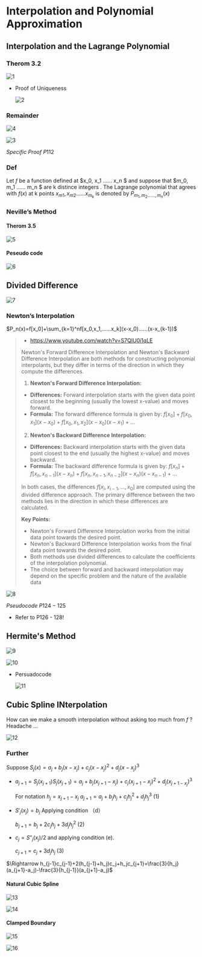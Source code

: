 # Interpolation and Polynomial Approximation

## Interpolation and the Lagrange Polynomial

### Therom 3.2

![1](1.png)

* Proof of Uniqueness

  ![2](2.png)

### Remainder

![4](4.png)

![3](3.png)

$Specific\ Proof\ P112$

### Def

Let $f$ be a function defined at $x_0, x_1 …… x_n $ and suppose that  $m_0, m_1 …… m_n $ are k distince integers . The Lagrange polynomial that agrees with $f(x)$ at k points $x_{m1},x_{m2}…… x_{m_k}$ is denoted by $P_{m_1,m_2……,m_n}(x)$

### Neville’s Method

#### Therom 3.5

![5](5.png)

#### Peseudo code

![6](6.png)

## Divided Difference

![7](7.png)

### Newton’s Interpolation

$P_n(x)=f[x_0]+\sum_{k=1}^nf[x_0,x_1,……x_k](x-x_0)……(x-x_{k-1})$


>* https://www.youtube.com/watch?v=S7QIU0i1qLE
>
>Newton's Forward Difference Interpolation and Newton's Backward Difference Interpolation are both methods for constructing polynomial interpolants, but they differ in terms of the direction in which they compute the differences.
>
>1. **Newton's Forward Difference Interpolation:**
>  - **Differences:** Forward interpolation starts with the given data point closest to the beginning (usually the lowest x-value) and moves forward.
>  - **Formula:** The forward difference formula is given by: $f[x_0]+f[x_0,x_1](x−x_0)+f[x_0,x_1,x_2](x−x_0)(x−x_1)+…$
>2. **Newton's Backward Difference Interpolation:**
>  - **Differences:** Backward interpolation starts with the given data point closest to the end (usually the highest x-value) and moves backward.
>  - **Formula:** The backward difference formula is given by: $f[x_n]+f[x_n,x_{n−1}](x−x_n)+f[x_n,x_{n−1},x_{n−2}](x−x_n)(x−x_{n−1})+…$
>
>In both cases, the differences $f[x_i,x_{i−1},…,x_0]$ are computed using the divided difference approach. The primary difference between the two methods lies in the direction in which these differences are calculated.
>
>**Key Points:**
>
>- Newton's Forward Difference Interpolation works from the initial data point towards the desired point.
>- Newton's Backward Difference Interpolation works from the final data point towards the desired point.
>- Both methods use divided differences to calculate the coefficients of the interpolation polynomial.
>- The choice between forward and backward interpolation may depend on the specific problem and the nature of the available data

![8](8.png)

$Pseudocode\ P124-125$

* Refer to P126 - 128!

## Hermite's Method

![9](9.png)

![10](10.png)

* Persuadocode

  ![11](11.png)

## Cubic Spline INterpolation

How can we make a smooth interpolation without asking too much from $f$ ?Headache …

![12](12.png)

### Further

Suppose $S_j(x)=a_j+b_j(x-x_j)+c_j(x-x_j)^2+d_j(x-x_j)^3$

* $a_{j+1}=S_j(x_{j+1})S_j(x_{j+1})=a_j+b_j(x_{j+1}-x_j)+c_j(x_{j+1}-x_j)^2+d_j(x_{j+1-x_j})^3$

  For notation $h_j=x_{j+1}-x_j$  $a_{j+1}=a_j+b_jh_j+c_jh_j^2+d_jh_j^3$   $(1)$

* $S'_j(x_j)=b_j$ Applying condition （d）

  $b_{j+1}=b_j+2c_jh_j+3d_jh_j^2$  $(2)$

* $c_j=S''_j(x_j)/2$ and applying condition (e). 

  $c_{j+1}=c_j+3d_jh_j$  $(3)$

$\Rightarrow h_{j-1}c_{j-1}+2(h_{j-1}+h_j)c_j+h_jc_{j+1}=\frac{3}{h_j}(a_{j+1}-a_j)-\frac{3}{h_{j-1}}(a_{j+1}-a_j)$

#### Natural Cubic Spline

![13](13.png)

![14](14.png)

#### Clamped Boundary

![15](15.png)

![16](16.png)

